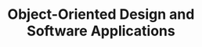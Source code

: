 ---
title: Object-Oriented Design and Software Applications
number: IST 311
credits: 3
academic-home: IST
course-type: [Additional]
description:  
bulletin-link: https://bulletins.psu.edu/search/?search=%22ist+311%22
pathway-list: [Interactive Media Developer]
---